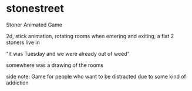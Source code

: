 # stonestreet
Stoner Animated Game

2d, stick animation, rotating rooms when entering and exiting, a flat 2 stoners live in

"It was Tuesday and we were already out of weed"

somewhere was a drawing of the rooms

side note: Game for people who want to be distracted due to some kind of addiction
